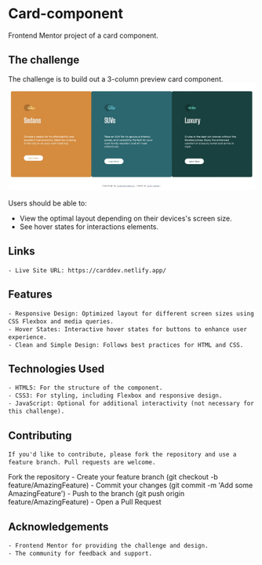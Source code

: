# Card-component
Frontend Mentor project of a card component.

## The challenge
The challenge is to build out a 3-column preview card component.
![image description](images/cards.jpeg)

Users should be able to:
- View the optimal layout depending on their devices's screen size.
- See hover states for interactions elements.

## Links
    - Live Site URL: https://carddev.netlify.app/
    

## Features
    - Responsive Design: Optimized layout for different screen sizes using CSS Flexbox and media queries.
    - Hover States: Interactive hover states for buttons to enhance user experience.
    - Clean and Simple Design: Follows best practices for HTML and CSS.


## Technologies Used
    - HTML5: For the structure of the component.
    - CSS3: For styling, including Flexbox and responsive design.
    - JavaScript: Optional for additional interactivity (not necessary for this challenge).

    
## Contributing
    If you'd like to contribute, please fork the repository and use a feature branch. Pull requests are welcome.
    
   Fork the repository 
    - Create your feature branch (git checkout -b feature/AmazingFeature)
    - Commit your changes (git commit -m 'Add some AmazingFeature')
    - Push to the branch (git push origin feature/AmazingFeature)
    - Open a Pull Request


## Acknowledgements
    - Frontend Mentor for providing the challenge and design.
    - The community for feedback and support. 






